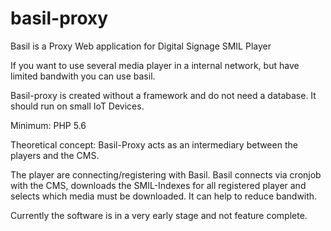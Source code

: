 # basil-proxy
Basil is a Proxy Web application for Digital Signage SMIL Player

If you want to use several media player in a internal network, but have limited bandwith you can use basil.

Basil-proxy is created without a framework and do not need a database. It should run on small IoT Devices.

Minimum: PHP 5.6 

Theoretical concept:
Basil-Proxy acts as an intermediary between the players and the CMS.

The player are connecting/registering with Basil.
Basil connects via cronjob with the CMS, downloads the SMIL-Indexes for all registered player and selects which media must be downloaded.
It can help to reduce bandwith.


Currently the software is in a very early stage and not feature complete.
